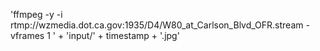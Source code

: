 
'ffmpeg -y -i rtmp://wzmedia.dot.ca.gov:1935/D4/W80_at_Carlson_Blvd_OFR.stream -vframes 1 ' + 'input/' + timestamp + '.jpg'